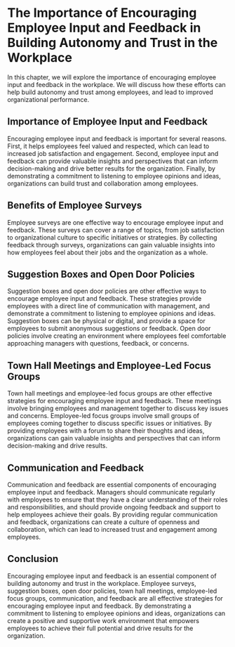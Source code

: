 The Importance of Encouraging Employee Input and Feedback in Building Autonomy and Trust in the Workplace
=============================================================================================================================================================

In this chapter, we will explore the importance of encouraging employee input and feedback in the workplace. We will discuss how these efforts can help build autonomy and trust among employees, and lead to improved organizational performance.

Importance of Employee Input and Feedback
-----------------------------------------

Encouraging employee input and feedback is important for several reasons. First, it helps employees feel valued and respected, which can lead to increased job satisfaction and engagement. Second, employee input and feedback can provide valuable insights and perspectives that can inform decision-making and drive better results for the organization. Finally, by demonstrating a commitment to listening to employee opinions and ideas, organizations can build trust and collaboration among employees.

Benefits of Employee Surveys
----------------------------

Employee surveys are one effective way to encourage employee input and feedback. These surveys can cover a range of topics, from job satisfaction to organizational culture to specific initiatives or strategies. By collecting feedback through surveys, organizations can gain valuable insights into how employees feel about their jobs and the organization as a whole.

Suggestion Boxes and Open Door Policies
---------------------------------------

Suggestion boxes and open door policies are other effective ways to encourage employee input and feedback. These strategies provide employees with a direct line of communication with management, and demonstrate a commitment to listening to employee opinions and ideas. Suggestion boxes can be physical or digital, and provide a space for employees to submit anonymous suggestions or feedback. Open door policies involve creating an environment where employees feel comfortable approaching managers with questions, feedback, or concerns.

Town Hall Meetings and Employee-Led Focus Groups
------------------------------------------------

Town hall meetings and employee-led focus groups are other effective strategies for encouraging employee input and feedback. These meetings involve bringing employees and management together to discuss key issues and concerns. Employee-led focus groups involve small groups of employees coming together to discuss specific issues or initiatives. By providing employees with a forum to share their thoughts and ideas, organizations can gain valuable insights and perspectives that can inform decision-making and drive results.

Communication and Feedback
--------------------------

Communication and feedback are essential components of encouraging employee input and feedback. Managers should communicate regularly with employees to ensure that they have a clear understanding of their roles and responsibilities, and should provide ongoing feedback and support to help employees achieve their goals. By providing regular communication and feedback, organizations can create a culture of openness and collaboration, which can lead to increased trust and engagement among employees.

Conclusion
----------

Encouraging employee input and feedback is an essential component of building autonomy and trust in the workplace. Employee surveys, suggestion boxes, open door policies, town hall meetings, employee-led focus groups, communication, and feedback are all effective strategies for encouraging employee input and feedback. By demonstrating a commitment to listening to employee opinions and ideas, organizations can create a positive and supportive work environment that empowers employees to achieve their full potential and drive results for the organization.
